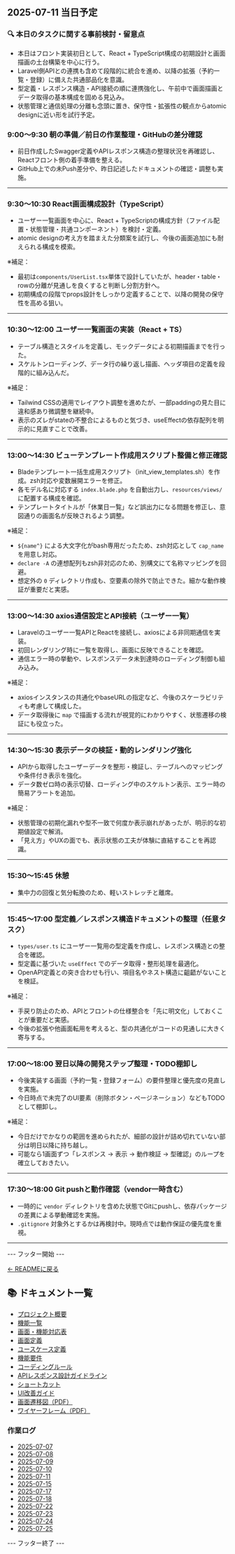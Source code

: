 ## 2025-07-11 当日予定

### 🔍 本日のタスクに関する事前検討・留意点
- 本日はフロント実装初日として、React + TypeScript構成の初期設計と画面描画の土台構築を中心に行う。
- Laravel側APIとの連携も含めて段階的に統合を進め、以降の拡張（予約一覧・登録）に備えた共通部品化を意識。
- 型定義・レスポンス構造・API接続の順に連携強化し、午前中で画面描画とデータ取得の基本構成を固める見込み。
- 状態管理と通信処理の分離も念頭に置き、保守性・拡張性の観点からatomic designに近い形を試行予定。

### 9:00〜9:30 朝の準備／前日の作業整理・GitHubの差分確認  
- 前日作成したSwagger定義やAPIレスポンス構造の整理状況を再確認し、Reactフロント側の着手準備を整える。  
- GitHub上での未Push差分や、昨日記述したドキュメントの確認・調整も実施。  

---

### 9:30〜10:30 React画面構成設計（TypeScript）  
- ユーザー一覧画面を中心に、React + TypeScriptの構成方針（ファイル配置・状態管理・共通コンポーネント）を検討・定義。  
- atomic designの考え方を踏まえた分類案を試行し、今後の画面追加にも耐えられる構成を模索。

※補足：  
- 最初は`components/UserList.tsx`単体で設計していたが、header・table・rowの分離が見通しを良くすると判断し分割方針へ。  
- 初期構成の段階でprops設計をしっかり定義することで、以降の開発の保守性を高める狙い。

---

### 10:30〜12:00 ユーザー一覧画面の実装（React + TS）  
- テーブル構造とスタイルを定義し、モックデータによる初期描画までを行った。  
- スケルトンローディング、データ行の繰り返し描画、ヘッダ項目の定義を段階的に組み込んだ。

※補足：  
- Tailwind CSSの適用でレイアウト調整を進めたが、一部paddingの見た目に違和感あり微調整を継続中。  
- 表示のズレがstateの不整合によるものと気づき、useEffectの依存配列を明示的に見直すことで改善。

---

### 13:00〜14:30 ビューテンプレート作成用スクリプト整備と修正確認  
- Bladeテンプレート一括生成用スクリプト（init_view_templates.sh）を作成。zsh対応や変数展開エラーを修正。  
- 各モデル名に対応する `index.blade.php` を自動出力し、`resources/views/` に配置する構成を確認。  
- テンプレートタイトルが「休業日一覧」など誤出力になる問題を修正し、意図通りの画面名が反映されるよう調整。

※補足：  
- `${name^}` による大文字化がbash専用だったため、zsh対応として `cap_name` を用意し対応。  
- `declare -A` の連想配列もzsh非対応のため、別構文にて名称マッピングを回避。  
- 想定外の `0` ディレクトリ作成も、空要素の除外で防止できた。細かな動作検証が重要だと実感。


---

### 13:00〜14:30 axios通信設定とAPI接続（ユーザー一覧）  
- Laravelのユーザー一覧APIとReactを接続し、axiosによる非同期通信を実装。  
- 初回レンダリング時に一覧を取得し、画面に反映できることを確認。  
- 通信エラー時の挙動や、レスポンスデータ未到達時のローディング制御も組み込み。

※補足：  
- axiosインスタンスの共通化やbaseURLの指定など、今後のスケーラビリティも考慮して構成した。  
- データ取得後に `map` で描画する流れが視覚的にわかりやすく、状態遷移の検証にも役立った。  

---

### 14:30〜15:30 表示データの検証・動的レンダリング強化  
- APIから取得したユーザーデータを整形・検証し、テーブルへのマッピングや条件付き表示を強化。  
- データ数ゼロ時の表示切替、ローディング中のスケルトン表示、エラー時の簡易アラートを追加。

※補足：  
- 状態管理の初期化漏れや型不一致で何度か表示崩れがあったが、明示的な初期値設定で解消。  
- 「見え方」やUXの面でも、表示状態の工夫が体験に直結することを再認識。

---

### 15:30〜15:45 休憩  
- 集中力の回復と気分転換のため、軽いストレッチと離席。

---

### 15:45〜17:00 型定義／レスポンス構造ドキュメントの整理（任意タスク）  
- `types/user.ts` にユーザー一覧用の型定義を作成し、レスポンス構造との整合を確認。  
- 型定義に基づいた `useEffect` でのデータ取得・整形処理を最適化。  
- OpenAPI定義との突き合わせも行い、項目名やネスト構造に齟齬がないことを検証。

※補足：  
- 手戻り防止のため、APIとフロントの仕様整合を「先に明文化」しておくことが重要だと実感。  
- 今後の拡張や他画面転用を考えると、型の共通化がコードの見通しに大きく寄与する。

---

### 17:00〜18:00 翌日以降の開発ステップ整理・TODO棚卸し  
- 今後実装する画面（予約一覧・登録フォーム）の要件整理と優先度の見直しを実施。  
- 今日時点で未完了のUI要素（削除ボタン・ページネーション）などもTODOとして棚卸し。

※補足：  
- 今日だけでかなりの範囲を進められたが、細部の設計が詰め切れていない部分は明日以降に持ち越し。  
- 可能なら1画面ずつ「レスポンス → 表示 → 動作検証 → 型確認」のループを確立しておきたい。

---

### 17:30〜18:00 Git pushと動作確認（vendor一時含む）
- 一時的に `vendor` ディレクトリを含めた状態でGitにpushし、依存パッケージの差異による挙動確認を実施。
- `.gitignore` 対象外とするかは再検討中。現時点では動作保証の優先度を重視。

---

--- フッター開始 ---

[← READMEに戻る](../../README.md)

## 📚 ドキュメント一覧

- [プロジェクト概要](../project-overview.md)
- [機能一覧](../features.md)
- [画面・機能対応表](../function_screen_map.md)
- [画面定義](../screens.md)
- [ユースケース定義](../usecase_reserve.md)
- [機能要件](../functional_requirements.md)
- [コーディングルール](../coding-rules.md)
- [APIレスポンス設計ガイドライン](../api_response.md)
- [ショートカット](../shortcuts.md)
- [UI改善ガイド](../ui_improvement_guide.md)
- [画面遷移図（PDF）](../画面遷移図.pdf)
- [ワイヤーフレーム（PDF）](../ワイヤーフレーム.pdf)

### 作業ログ
- [2025-07-07](../logs/2025-07-07.md)
- [2025-07-08](../logs/2025-07-08.md)
- [2025-07-09](../logs/2025-07-09.md)
- [2025-07-10](../logs/2025-07-10.md)
- [2025-07-11](../logs/2025-07-11.md)
- [2025-07-15](../logs/2025-07-15.md)
- [2025-07-17](../logs/2025-07-17.md)
- [2025-07-18](../logs/2025-07-18.md)
- [2025-07-22](../logs/2025-07-22.md)
- [2025-07-23](../logs/2025-07-23.md)
- [2025-07-24](../logs/2025-07-24.md)
- [2025-07-25](../logs/2025-07-25.md)

--- フッター終了 ---
